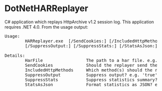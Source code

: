 DotNetHARReplayer
=================

C# application which replays HttpArchive v1.2 session log. This application requires .NET 4.0. From the usage output:

<pre>
Usage:
        HARReplayer.exe <HarFile> [/SendCookies:<SendCookies>] [/IncludedHttpMethods:<IncludedHttpMethods>] 
        [/SuppressOutput:<SuppressOutput>] [/SuppressStats:<SuppressStats>] [/StatsAsJson:<StatsAsJson>]

Details:
        HarFile                 The path to a har file. e.g. 'c:\scrap\fiddlerlog.har'
        SendCookies             Should the replayer send the embedded cookies? e.g. 'false'
        IncludedHttpMethods     Which method(s) should the replayer send from the session log? e.g. 'HEAD|PATCH|PUT'
        SuppressOutput          Suppress output? e.g. 'true'
        SuppressStats           Suppress statistics summary? e.g. 'true'
        StatsAsJson             Format statistics as JSON? e.g. 'true'
</pre>
